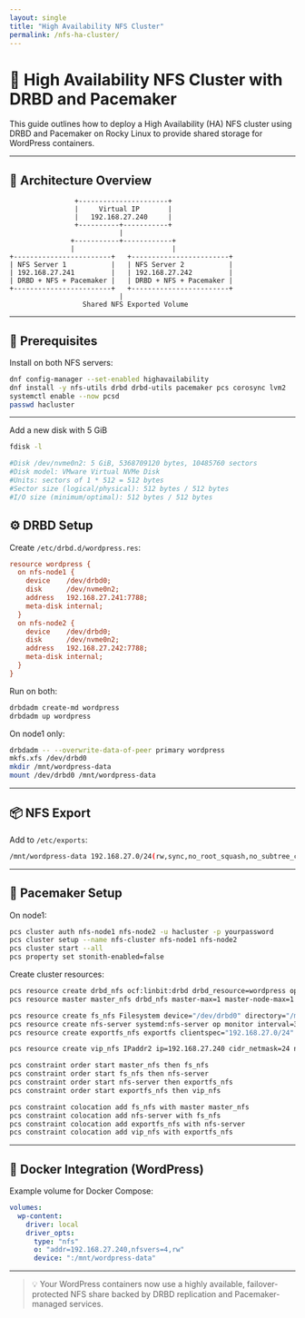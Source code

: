 ```yaml
---
layout: single
title: "High Availability NFS Cluster"
permalink: /nfs-ha-cluster/
---
```


# 📁 High Availability NFS Cluster with DRBD and Pacemaker

This guide outlines how to deploy a High Availability (HA) NFS cluster using DRBD and Pacemaker on Rocky Linux to provide shared storage for WordPress containers.

---

## 🧱 Architecture Overview

```
                +----------------------+
                |     Virtual IP       |
                |   192.168.27.240     |
                +----------+-----------+
                           |
               +-----------+------------+
               |                        |
+------------------------+   +------------------------+
| NFS Server 1           |   | NFS Server 2           |
| 192.168.27.241         |   | 192.168.27.242         |
| DRBD + NFS + Pacemaker |   | DRBD + NFS + Pacemaker |
+------------------------+   +------------------------+
                           |
                  Shared NFS Exported Volume
```

---

## 🧰 Prerequisites

Install on both NFS servers:

```bash
dnf config-manager --set-enabled highavailability
dnf install -y nfs-utils drbd drbd-utils pacemaker pcs corosync lvm2
systemctl enable --now pcsd
passwd hacluster
```

---

Add a new disk with 5 GiB
```bash
fdisk -l

#Disk /dev/nvme0n2: 5 GiB, 5368709120 bytes, 10485760 sectors
#Disk model: VMware Virtual NVMe Disk
#Units: sectors of 1 * 512 = 512 bytes
#Sector size (logical/physical): 512 bytes / 512 bytes
#I/O size (minimum/optimal): 512 bytes / 512 bytes
```


## ⚙️ DRBD Setup

Create `/etc/drbd.d/wordpress.res`:

```ini
resource wordpress {
  on nfs-node1 {
    device    /dev/drbd0;
    disk      /dev/nvme0n2;
    address   192.168.27.241:7788;
    meta-disk internal;
  }
  on nfs-node2 {
    device    /dev/drbd0;
    disk      /dev/nvme0n2;
    address   192.168.27.242:7788;
    meta-disk internal;
  }
}
```

Run on both:

```bash
drbdadm create-md wordpress
drbdadm up wordpress
```

On node1 only:

```bash
drbdadm -- --overwrite-data-of-peer primary wordpress
mkfs.xfs /dev/drbd0
mkdir /mnt/wordpress-data
mount /dev/drbd0 /mnt/wordpress-data
```

---

## 📦 NFS Export

Add to `/etc/exports`:

```bash
/mnt/wordpress-data 192.168.27.0/24(rw,sync,no_root_squash,no_subtree_check)
```

---

## 🧠 Pacemaker Setup

On node1:

```bash
pcs cluster auth nfs-node1 nfs-node2 -u hacluster -p yourpassword
pcs cluster setup --name nfs-cluster nfs-node1 nfs-node2
pcs cluster start --all
pcs property set stonith-enabled=false
```

Create cluster resources:

```bash
pcs resource create drbd_nfs ocf:linbit:drbd drbd_resource=wordpress op monitor interval=30s
pcs resource master master_nfs drbd_nfs master-max=1 master-node-max=1 clone-max=2 clone-node-max=1 notify=true

pcs resource create fs_nfs Filesystem device="/dev/drbd0" directory="/mnt/wordpress-data" fstype="xfs"
pcs resource create nfs-server systemd:nfs-server op monitor interval=30s
pcs resource create exportfs_nfs exportfs clientspec="192.168.27.0/24" options="rw,sync,no_root_squash" directory="/mnt/wordpress-data" fsid=0

pcs resource create vip_nfs IPaddr2 ip=192.168.27.240 cidr_netmask=24 nic=eth0

pcs constraint order start master_nfs then fs_nfs
pcs constraint order start fs_nfs then nfs-server
pcs constraint order start nfs-server then exportfs_nfs
pcs constraint order start exportfs_nfs then vip_nfs

pcs constraint colocation add fs_nfs with master master_nfs
pcs constraint colocation add nfs-server with fs_nfs
pcs constraint colocation add exportfs_nfs with nfs-server
pcs constraint colocation add vip_nfs with exportfs_nfs
```

---

## 🐳 Docker Integration (WordPress)

Example volume for Docker Compose:

```yaml
volumes:
  wp-content:
    driver: local
    driver_opts:
      type: "nfs"
      o: "addr=192.168.27.240,nfsvers=4,rw"
      device: ":/mnt/wordpress-data"
```

---

> 💡 Your WordPress containers now use a highly available, failover-protected NFS share backed by DRBD replication and Pacemaker-managed services.